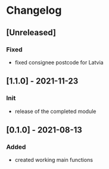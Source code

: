 # Changelog

## [Unreleased]
### Fixed
- fixed consignee postcode for Latvia

## [1.1.0] - 2021-11-23
### Init
- release of the completed module

## [0.1.0] - 2021-08-13
### Added
- created working main functions
